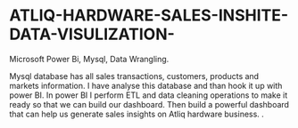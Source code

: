 # ATLIQ-HARDWARE-SALES-INSHITE-DATA-VISULIZATION-
Microsoft Power Bi, Mysql, Data Wrangling.



Mysql database has all sales transactions, customers, products and markets information. I have analyse this database and than hook it up with power BI. In power BI I perform ETL and data cleaning operations to make it ready so that we can build our dashboard. Then build a powerful dashboard that can help us generate sales insights on Atliq hardware business. .

